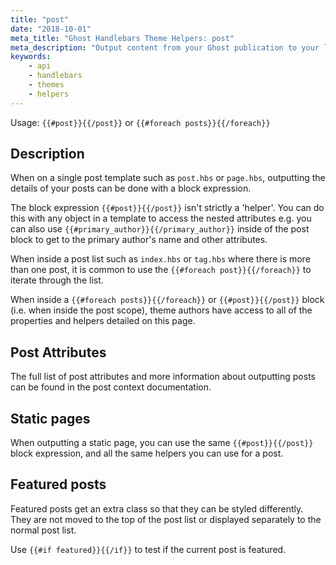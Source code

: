 ```yaml
---
title: "post"
date: "2018-10-01"
meta_title: "Ghost Handlebars Theme Helpers: post"
meta_description: "Output content from your Ghost publication to your live site using the post Handlebars helper. Read more about Ghost themes!"
keywords:
    - api
    - handlebars
    - themes
    - helpers
---
```


Usage: `{{#post}}{{/post}}` or `{{#foreach posts}}{{/foreach}}`

## Description

When on a single post template such as `post.hbs` or `page.hbs`, outputting the details of your posts can be done with a block expression.

The block expression `{{#post}}{{/post}}` isn't strictly a 'helper'. You can do this with any object in a template to access the nested attributes e.g. you can also use `{{#primary_author}}{{/primary_author}}` inside of the post block to get to the primary author's name and other attributes.

When inside a post list such as `index.hbs` or `tag.hbs` where there is more than one post, it is common to use the `{{#foreach post}}{{/foreach}}` to iterate through the list.

When inside a `{{#foreach posts}}{{/foreach}}` or `{{#post}}{{/post}}` block (i.e. when inside the post scope), theme authors have access to all of the properties and helpers detailed on this page.


## Post Attributes

The full list of post attributes and more information about outputting posts can be found in the post context documentation.

## Static pages

When outputting a static page, you can use the same `{{#post}}{{/post}}` block expression, and all the same helpers you can use for a post.

## Featured posts

Featured posts get an extra class so that they can be styled differently. They are not moved to the top of the post list or displayed separately to the normal post list.

Use `{{#if featured}}{{/if}}` to test if the current post is featured.
